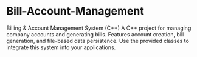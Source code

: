 # Bill-Account-Management
Billing &amp; Account Management System (C++) A C++ project for managing company accounts and generating bills. Features account creation, bill generation, and file-based data persistence. Use the provided classes to integrate this system into your applications.
